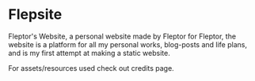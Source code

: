 # Flepsite
Fleptor's Website, a personal website made by Fleptor for Fleptor,
the website is a platform for all my personal works, blog-posts and
life plans, and is my first attempt at making a static website.

For assets/resources used check out credits page.
